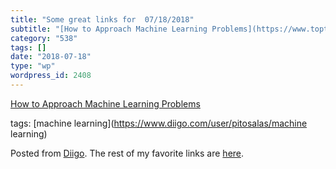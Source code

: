 ```yaml
---
title: "Some great links for  07/18/2018"
subtitle: "[How to Approach Machine Learning Problems](https://www.toptal.com/machine-learning/machine-learning..."
category: "538"
tags: []
date: "2018-07-18"
type: "wp"
wordpress_id: 2408
---
```

[How to Approach Machine Learning Problems](https://www.toptal.com/machine-learning/machine-learning-problems?utm_campaign=Toptal%20Engineering%20Blog&utm_source=hs_email&utm_medium=email&utm_content=64495776&_hsenc=p2ANqtz-9Pgxo2z5BXfAR4Qkxa0tIOCrCxHWQmd_AdN6_JFLj3ksTMAWBTQB15n9301XQpRHsD1Z6BfR-3S_4mG73fTR8C6VH9Rw&_hsmi=64495776) 

 tags: [machine learning](https://www.diigo.com/user/pitosalas/machine learning)

Posted from [Diigo](https://www.diigo.com). The rest of my favorite links are [here](https://www.diigo.com/user/pitosalas).